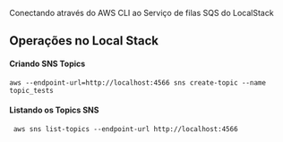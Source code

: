 
Conectando através do AWS CLI ao Serviço de filas SQS do LocalStack

## Operações no Local Stack

#### Criando SNS Topics

```shell
aws --endpoint-url=http://localhost:4566 sns create-topic --name topic_tests
````

#### Listando os Topics SNS

```shell
 aws sns list-topics --endpoint-url http://localhost:4566
```